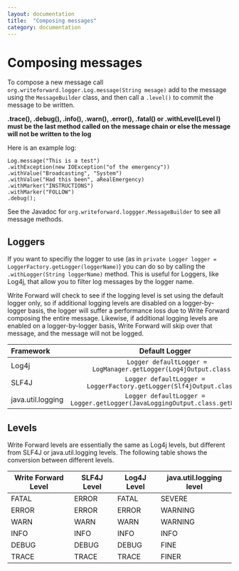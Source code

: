 ```yaml
---
layout: documentation
title:  "Composing messages"
category: documentation
---
```

# Composing messages

To compose a new message call `org.writeforward.logger.Log.message(String mesage)` add to the message using the `MessageBuilder` class, and then call a `.level()` to commit the message to be written.

**.trace(), .debug(), .info(), .warn(), .error(), .fatal() or .withLevel(Level l) must be the last method called on the message chain or else the message will not be written to the log**

Here is an example log:

    Log.message("This is a test")
    .withException(new IOException("of the emergency"))
    .withValue("Broadcasting", "System")
    .withValue("Had this been", aRealEmergency)
    .withMarker("INSTRUCTIONS")
    .withMarker("FOLLOW")
    .debug();

See the Javadoc for `org.writeforward.loggger.MessageBuilder` to see all message methods.

## Loggers

If you want to specifiy the logger to use (as in `private Logger logger = LoggerFactory.getLogger(loggerName)`) you can do so by calling the `.withLogger(String loggerName)` method.
This is useful for Loggers, like Log4j, that allow you to filter log messages by the logger name.

Write Forward will check to see if the logging level is set using the default logger only, so if additional logging levels are disabled on a logger-by-logger basis, the logger will suffer a performance loss due to Write Forward composing the entire message. Likewise, if additional logging levels are enabled on a logger-by-logger basis, Write Forward will skip over that message, and the message will not be logged.

|Framework | Default Logger| Classname |
|:---------|:-------------:|----------:|
|Log4j     | ` Logger defaultLogger = LogManager.getLogger(Log4jOutput.class);` | org.writeforward.logger.writers.Log4jOutput
|SLF4J     | `Logger defaultLogger = LoggerFactory.getLogger(Slf4jOutput.class);` | org.writeforward.logger.writers.Slf4jOutput
|java.util.logging | `Logger defaultLogger = Logger.getLogger(JavaLoggingOutput.class.getName());` | org.writeforward.logger.writers.JavaLoggingOutput

## Levels

Write Forward levels are essentially the same as Log4j levels, but different from SLF4J or java.util.logging levels. The following table shows the conversion between different levels.

<table>
<thead>
<tr><th>Write Forward Level</th><th>SLF4J Level</th><th>Log4J Level</th><th>java.util.logging level</th></tr>
</thead>
<tbody>
<tr><td>FATAL</td><td>ERROR</td> <td>FATAL</td> <td>SEVERE</td></tr>
<tr><td>ERROR</td><td>ERROR</td> <td>ERROR</td> <td>WARNING</td></tr>
<tr><td>WARN</td><td>WARN</td> <td>WARN</td> <td>WARNING</td></tr>
<tr><td>INFO</td><td>INFO</td> <td>INFO</td> <td>INFO</td></tr>
<tr><td>DEBUG</td><td>DEBUG</td> <td>DEBUG</td> <td>FINE</td></tr>
<tr><td>TRACE</td><td>TRACE</td> <td>TRACE</td> <td>FINER</td></tr>
</tbody>
</table>
